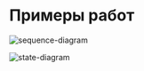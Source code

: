 # Примеры работ

![sequence-diagram](http://www.plantuml.com/plantuml/proxy?cache=no&src=https://raw.githubusercontent.com/silkybuzz/analysis/main/sequence-diagram.iuml)

![state-diagram](http://www.plantuml.com/plantuml/proxy?cache=no&src=https://raw.githubusercontent.com/silkybuzz/analysis/main/state-diagram.iuml)
